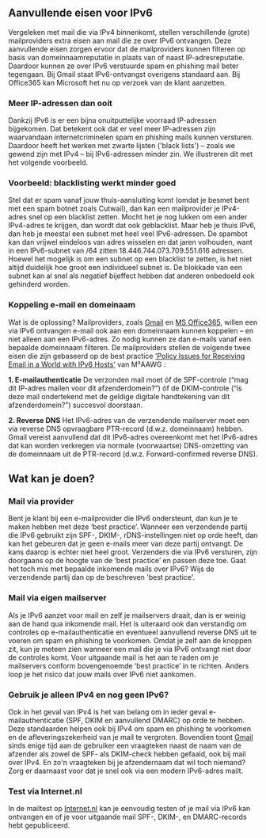 ## Aanvullende eisen voor IPv6
Vergeleken met mail die via IPv4 binnenkomt, stellen verschillende (grote) mailproviders extra eisen aan mail die ze over IPv6 ontvangen. Deze aanvullende eisen zorgen ervoor dat de mailproviders kunnen filteren op basis van domeinnaamreputatie in plaats van of naast IP-adresreputatie. Daardoor kunnen ze over IPv6 verstuurde spam en phishing mail beter tegengaan. Bij Gmail staat IPv6-ontvangst overigens standaard aan. Bij Office365 kan Microsoft het nu op verzoek van de klant aanzetten.

### Meer IP-adressen dan ooit
Dankzij IPv6 is er een bijna onuitputtelijke voorraad IP-adressen bijgekomen. Dat betekent ook dat er veel meer IP-adressen zijn waarvandaan internetcriminelen spam en phishing mails kunnen versturen. Daardoor heeft het werken met zwarte lijsten ('black lists') – zoals we gewend zijn met IPv4 – bij IPv6-adressen minder zin. We illustreren dit met het volgende voorbeeld.

### Voorbeeld: blacklisting werkt minder goed
Stel dat er spam vanaf jouw thuis-aansluiting komt (omdat je besmet bent met een spam botnet zoals Cutwail), dan kan een mailprovider je IPv4-adres snel op een blacklist zetten. Mocht het je nog lukken om een ander IPv4-adres te krijgen, dan wordt dat ook geblacklist. Maar heb je thuis IPv6, dan heb je meestal een subnet met heel veel IPv6-adressen. De spambot kan dan vrijwel eindeloos van adres wisselen en dat jaren volhouden, want in een IPv6-subnet van /64 zitten 18.446.744.073.709.551.616 adressen. Hoewel het mogelijk is om een subnet op een blacklist te zetten, is het niet altijd duidelijk hoe groot een individueel subnet is. De blokkade van een subnet kan al snel als negatief bijeffect hebben dat anderen onbedoeld ook gehinderd worden.

### Koppeling e-mail en domeinaam
Wat is de oplossing? Mailproviders, zoals [Gmail](https://support.google.com/mail/answer/81126?hl=nl#authentication) en [MS Office365](https://technet.microsoft.com/en-us/library/dn720852(v=exchg.150).aspx), willen een via IPv6 ontvangen e-mail ook aan een domeinnaam kunnen koppelen – en niet alleen aan een IPv6-adres. Zo nodig kunnen ze dan e-mails vanaf een bepaalde domeinnaam filteren. De mailproviders stellen de volgende twee eisen die zijn gebaseerd op de best practice ['Policy Issues for Receiving Email in a World with IPv6 Hosts'](https://www.m3aawg.org/sites/default/files/document/M3AAWG_Inbound_IPv6_Policy_Issues-2014-09.pdf) van M³AAWG :

**1. E-mailauthenticatie**
De verzonden mail moet óf de SPF-controle (“mag dit IP-adres mailen voor dit afzenderdomein?”) óf de DKIM-controle (“is deze mail ondertekend met de geldige digitale handtekening van dit afzenderdomein?”) succesvol doorstaan.

**2. Reverse DNS**
Het IPv6-adres van de verzendende mailserver moet een via reverse DNS opvraagbare PTR-record (d.w.z. domeinnaam) hebben. Gmail vereist aanvullend dat dit IPv6-adres overeenkomt met het IPv6-adres dat kan worden verkregen via normale (voorwaartse) DNS-omzetting van de domeinnaam uit de PTR-record (d.w.z. Forward-confirmed reverse DNS).

## Wat kan je doen?

### Mail via provider
Bent je klant bij een e-mailprovider die IPv6 ondersteunt, dan kun je te maken hebben met deze ‘best practice’. Wanneer een verzendende partij die IPv6 gebruikt zijn SPF-, DKIM-, rDNS-instellingen niet op orde heeft, dan kan het gebeuren dat je geen e-mails meer van deze partij ontvangt. De kans daarop is echter niet heel groot. Verzenders die via IPv6 versturen, zijn doorgaans op de hoogte van de ‘best practice’ en passen deze toe. Gaat het toch mis met bepaalde inkomende mails over IPv6? Wijs de verzendende partij dan op de beschreven 'best practice'.

### Mail via eigen mailserver
Als je IPv6 aanzet voor mail en zelf je mailservers draait, dan is er weinig aan de hand qua inkomende mail. Het is uiteraard ook dan verstandig om controles op e-mailauthenticatie en eventueel aanvullend reverse DNS uit te voeren om spam en phishing te voorkomen. Omdat je zelf aan de knoppen zit, kun je meteen zien wanneer een mail die je via IPv6 ontvangt niet door de controles komt. Voor uitgaande mail is het aan te raden om je mailservers conform bovengenoemde ‘best practice’ in te richten. Anders loop je het risico dat jouw mails over IPv6 niet aankomen.

### Gebruik je alleen IPv4 en nog geen IPv6?
Ook in het geval van IPv4 is het van belang om in ieder geval e-mailauthenticatie (SPF, DKIM en aanvullend DMARC) op orde te hebben. Deze standaarden helpen ook bij IPv4 om spam en phishing te voorkomen en de afleveringszekerheid van je mail te vergroten.
Bovendien toont [Gmail](https://support.google.com/mail/answer/180707?hl=nl) sinds enige tijd aan de gebruiker een vraagteken naast de naam van de afzender als zowel de SPF- als DKIM-check hebben gefaald, ook bij mail over IPv4. En zo'n vraagteken bij je afzendernaam dat wil toch niemand?
Zorg er daarnaast voor dat je snel ook via een modern IPv6-adres mailt.

### Test via Internet.nl
In de mailtest op [Internet.nl](/) kan je eenvoudig testen of je mail via IPv6 kan ontvangen en of je voor uitgaande mail SPF-, DKIM-, en DMARC-records hebt gepubliceerd.
